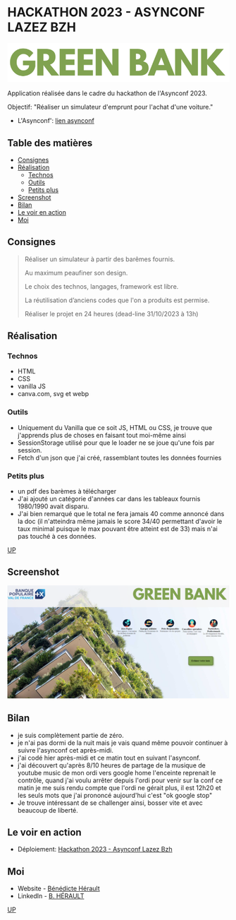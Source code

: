 # HACKATHON 2023 - ASYNCONF LAZEZ BZH

![logo](./assets/logo2.webp)

Application réalisée dans le cadre du hackathon de l'Asynconf 2023.

Objectif: "Réaliser un simulateur d'emprunt pour l'achat d'une voiture."

- L'Asynconf': [lien asynconf](https://asynconf.fr/)

## Table des matières

- [Consignes](#consignes)
- [Réalisation](#réalisation)
  - [Technos](#technos)
  - [Outils](#outils)
  - [Petits plus](#petits-plus)
- [Screenshot](#screenshot)
- [Bilan](#bilan)
- [Le voir en action](#le-voir-en-action)
- [Moi](#moi)

## Consignes

> Réaliser un simulateur à partir des barêmes fournis.
>
> Au maximum peaufiner son design.
>
> Le choix des technos, langages, framework est libre.
>
> La réutilisation d’anciens codes que l'on a produits est permise.
>
> Réaliser le projet en 24 heures (dead-line 31/10/2023 à 13h)

## Réalisation

### Technos

- HTML
- CSS
- vanilla JS
- canva.com, svg et webp

### Outils

- Uniquement du Vanilla que ce soit JS, HTML ou CSS, je trouve que j'apprends plus de choses en faisant tout moi-même ainsi
- SessionStorage utilisé pour que le loader ne se joue qu'une fois par session.
- Fetch d'un json que j'ai créé, rassemblant toutes les données fournies

### Petits plus

- un pdf des barèmes à télécharger
- J'ai ajouté un catégorie d'années car dans les tableaux fournis 1980/1990 avait disparu.
- J'ai bien remarqué que le total ne fera jamais 40 comme annoncé dans la doc (il n'atteindra même jamais le score 34/40 permettant d'avoir le taux minimal puisque le max pouvant être atteint est de 33) mais n'ai pas touché à ces données.

[UP](#table-des-matières)

## Screenshot

![sreen](/assets/screen.png)

## Bilan

- je suis complètement partie de zéro.
- je n'ai pas dormi de la nuit mais je vais quand même pouvoir continuer à suivre l'asynconf cet après-midi.
- j'ai codé hier après-midi et ce matin tout en suivant l'asynconf.
- j'ai découvert qu'après 8/10 heures de partage de la musique de youtube music de mon ordi vers google home l'enceinte reprenait le contrôle, quand j'ai voulu arrêter depuis l'ordi pour venir sur la conf ce matin je me suis rendu compte que l'ordi ne gérait plus, il est 12h20 et les seuls mots que j'ai prononcé aujourd'hui c'est "ok google stop"
- Je trouve intéressant de se challenger ainsi, bosser vite et avec beaucoup de liberté.

## Le voir en action

- Déploiement: [Hackathon 2023 - Asynconf Lazez Bzh](https://hackathon-asynconf-2023-lazez-bzh.netlify.app/)

## Moi

- Website - [Bénédicte Hérault](https://lazez-bzh.netlify.app/)
- LinkedIn - [B. HÉRAULT](https://www.linkedin.com/in/benedicte-herault/)

[UP](#table-des-matières)
